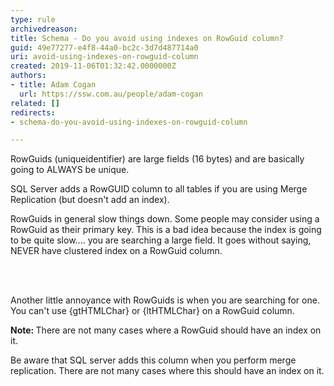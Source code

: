 ```yaml
---
type: rule
archivedreason: 
title: Schema - Do you avoid using indexes on RowGuid column?
guid: 49e77277-e4f8-44a0-bc2c-3d7d487714a0
uri: avoid-using-indexes-on-rowguid-column
created: 2019-11-06T01:32:42.0000000Z
authors:
- title: Adam Cogan
  url: https://ssw.com.au/people/adam-cogan
related: []
redirects:
- schema-do-you-avoid-using-indexes-on-rowguid-column

---
```



<p class="ssw15-rteElement-P">​​RowGuids (uniqueidentifier) are large fields (16 bytes) and are basically going to ALWAYS​ be unique.​<br></p><div><p class="ssw15-rteElement-P">SQL Server adds a RowGUID column to all tables if you are using Merge Replication (but doesn't add an index).​​<br></p><p class="ssw15-rteElement-P">RowGuids in general slow things down. Some people may consider using a RowGuid as their primary key. This is a bad idea because the index is going to be quite slow.... you are searching a large field. It goes without saying, NEVER have clustered index on a RowGuid column.​​<br></p></div>
<br><excerpt class='endintro'></excerpt><br>
<p class="ssw15-rteElement-P">​Another little annoyance with RowGuids is when you are searching for one. You can't use {gtHTMLChar} or {ltHTMLChar} on a RowGuid column.</p><p class="ssw15-rteElement-P"><b>​Note&#58;&#160;</b>There are not many cases where a RowGuid should have an index on it.&#160;<br></p><p>Be aware that SQL server adds this column when you perform merge replication. There are not many cases where this should have an index on it.<br></p>


